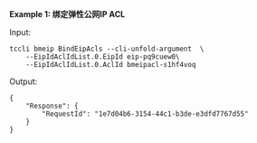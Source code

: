**Example 1: 绑定弹性公网IP ACL**



Input: 

```
tccli bmeip BindEipAcls --cli-unfold-argument  \
    --EipIdAclIdList.0.EipId eip-pq9cuew0\
    --EipIdAclIdList.0.AclId bmeipacl-s1hf4voq
```

Output: 
```
{
    "Response": {
        "RequestId": "1e7d04b6-3154-44c1-b3de-e3dfd7767d55"
    }
}
```

